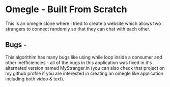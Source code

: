 # Omegle - Built From Scratch 
This is an omegle clone where i tried to create a website which allows two strangers to connect randomly so that they can chat with each other.

## Bugs -
This algorithim has many bugs like using while loop inside a consumer and other inefficiencies - all of the bugs in this application was fixed in it's alternated version named MyStranger.in (you can also check that project on my github profile if you are interested in creating an omegle like application including both video & text).
